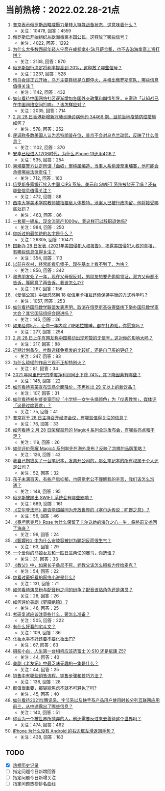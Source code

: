 # 当前热榜：2022.02.28-21点
1. [普京表示俄罗斯战略威慑力量转入特殊战备状态，这意味着什么？](https://www.zhihu.com/question/519072580)
    * 关注：10478, 回答：4559
2. [俄罗斯已开始组织从欧洲撤离本国公民，这释放了哪些信号？](https://www.zhihu.com/question/519133946)
    * 关注：4022, 回答：1292
3. [为什么大多数西部年轻人宁愿在成都拿4-5k月薪合租，也不去沿海拿高工资打拼？](https://www.zhihu.com/question/518898620)
    * 关注：2138, 回答：870
4. [俄罗斯银行决定将利率提高到 20%，这释放了哪些信号？](https://www.zhihu.com/question/519203414)
    * 关注：2237, 回答：528
5. [俄乌会谈正式开始，乌方主要目标是立即停火，并撤出俄罗斯军队，哪些信息值得关注？](https://www.zhihu.com/question/519209615)
    * 关注：1142, 回答：432
6. [如何看待中国网络社区逐渐增加各国外交政策和舆情引导，专家称「认知战已在中国网络空间打响」？该怎样应对？](https://www.zhihu.com/question/519160534)
    * 关注：2035, 回答：714
7. [2 月 28 日香港新增新冠肺炎确诊病例约 34466 例，目前当地疫情防控措施如何？](https://www.zhihu.com/question/519194176)
    * 关注：578, 回答：252
8. [民调称多数美国人认为若特朗普在位，普京不会对乌克兰动武，反映了什么信息？](https://www.zhihu.com/question/519094900)
    * 关注：1102, 回答：370
9. [安卓已经进入12GB时代，为什么iPhone 13还用4GB？](https://www.zhihu.com/question/518425194)
    * 关注：535, 回答：254
10. [柬埔寨警方认定所谓「血奴」案纯属编造，当事人系偷渡至柬埔寨，他可能会承担哪些法律责任？](https://www.zhihu.com/question/519247319)
    * 关注：712, 回答：160
11. [俄罗斯多家银行接入中国 CIPS 系统，美元和 SWIFT 系统被绕开了吗？还有哪些信息值得关注？](https://www.zhihu.com/question/519186716)
    * 关注：472, 回答：88
12. [西南大学美术学院教师被指猥亵人体模特，涉案人已被行政拘留，他将接受哪些处罚？](https://www.zhihu.com/question/519143975)
    * 关注：463, 回答：86
13. [一套房一辆车，现金流资产1000w，我这样可以辞职退休吗?](https://www.zhihu.com/question/514904775)
    * 关注：984, 回答：250
14. [你听过的最惊艳的名字是什么？](https://www.zhihu.com/question/265694919)
    * 关注：26305, 回答：10471
15. [国新办 28 日发表《2021年美国侵犯人权报告》，揭露美国侵犯人权的真相，有哪些信息值得关注？](https://www.zhihu.com/question/519206674)
    * 关注：354, 回答：113
16. [以前在农村，经常能看见傻子，现在基本上看不到了，为啥？](https://www.zhihu.com/question/367154728)
    * 关注：856, 回答：342
17. [和男朋友处了一年，现在父母很反对，男朋友想要先偷偷领证，双方父母都不告诉，等同意了再告诉，我该怎么办?](https://www.zhihu.com/question/518296977)
    * 关注：267, 回答：156
18. [《爱情公寓》中唐悠悠用 18 张信用卡相互还债保持平衡的方式科学吗？](https://www.zhihu.com/question/305943446)
    * 关注：1057, 回答：253
19. [如何看待国际数学联盟发表声明，取消在俄罗斯圣彼得堡线下举办国际数学家大会？其它国际组织会跟进吗？](https://www.zhihu.com/question/519053327)
    * 关注：145, 回答：26
20. [如果给你5万，让你一年内除了吃喝拉撒睡，都在打游戏，你愿意吗？](https://www.zhihu.com/question/518611719)
    * 关注：277, 回答：254
21. [2 月 28 日上午有网友称中国移动出现短暂的无信号，这对你的影响大吗？](https://www.zhihu.com/question/519170537)
    * 关注：217, 回答：88
22. [近期计划备孕，叶酸选择免费发的比较好，还是自己买的更好？](https://www.zhihu.com/question/508804943)
    * 关注：247, 回答：83
23. [为什么琼瑶的作品三观不正却特别火？](https://www.zhihu.com/question/61141105)
    * 关注：81, 回答：34
24. [2021 年阿里巴巴四季度净利润同比下降 74%，其下降因素有哪些？](https://www.zhihu.com/question/518616928)
    * 关注：145, 回答：22
25. [如何看待喜茶宣布饮品全面降价，不再推出 29 元以上的新饮品？](https://www.zhihu.com/question/518489907)
    * 关注：107, 回答：31
26. [如何看待郑州督查室回应「小学统一女生头绳颜色」为「仪表教育」，媒体评「这是过度要求」？](https://www.zhihu.com/question/519207333)
    * 关注：75, 回答：41
27. [普京将于 28 日主持召开经济会议，有哪些值得关注的信息？](https://www.zhihu.com/question/519243033)
    * 关注：76, 回答：33
28. [如何看待 2 月 28 日荣耀召开的 Magic4 系列全球发布会，有哪些亮点和不足？](https://www.zhihu.com/question/519238723)
    * 关注：119, 回答：26
29. [如何评价荣耀 Magic4 系列率先在海外发布？反映了怎样的品牌策略？](https://www.zhihu.com/question/519162050)
    * 关注：126, 回答：42
30. [我自己掏钱买了一台笔记本，发票开公司的，那么笔记本的所有权属于个人还是公司？](https://www.zhihu.com/question/506288529)
    * 关注：52, 回答：32
31. [孩子未满百天，有些产后抑郁，也感觉老公不理解我的辛苦，我们该怎么沟通？](https://www.zhihu.com/question/517587568)
    * 关注：148, 回答：95
32. [俄罗斯被踢出 SWIFT 系统会有哪些影响？](https://www.zhihu.com/question/518963895)
    * 关注：689, 回答：161
33. [《艾尔登法环》能否能超越同为开放世界的《塞尔达传说：旷野之息》？](https://www.zhihu.com/question/517596326)
    * 关注：56, 回答：46
34. [《泰坦尼克号》Rose 为什么保留了卡尔送她的海洋之心一生，临终前又抛回了海底？](https://www.zhihu.com/question/53501229)
    * 关注：99, 回答：24
35. [《甄嬛传》中为什么安陵容被封为鹂妃反而很生气？](https://www.zhihu.com/question/294012988)
    * 关注：63, 回答：29
36. [一个爱你的马娘女友和一匹日进两亿的赛马，你选谁？](https://www.zhihu.com/question/519145728)
    * 关注：31, 回答：33
37. [《教父》中，如果长子桑尼不死，老教父该怎么把权力传给麦克？](https://www.zhihu.com/question/436999333)
    * 关注：54, 回答：22
38. [你看过最好看的网络小说是什么?](https://www.zhihu.com/question/297064182)
    * 关注：131, 回答：71
39. [如何看待演员粉与配音粉之间的纷争？配音该贴角色还是演员？](https://www.zhihu.com/question/518990002)
    * 关注：28, 回答：26
40. [如何评价美剧《梦魇绝镇》？](https://www.zhihu.com/question/517609351)
    * 关注：46, 回答：25
41. [考研复试应该注意些什么，要怎么准备？](https://www.zhihu.com/question/482052495)
    * 关注：505, 回答：222
42. [有什么好看的宅斗文？](https://www.zhihu.com/question/333237535)
    * 关注：109, 回答：36
43. [化妆水平不好还要不要化妆出门?](https://www.zhihu.com/question/515291243)
    * 关注：67, 回答：63
44. [摄影小白，人生第一台相机应该选富士 X-S10 还是尼康 Z5?](https://www.zhihu.com/question/516267310)
    * 关注：44, 回答：40
45. [美剧《老友记》中最乏味无趣的一集是什么？](https://www.zhihu.com/question/473748283)
    * 关注：44, 回答：25
46. [销售中有哪些销售流程、销售步骤和技巧方法？](https://www.zhihu.com/question/53232695)
    * 关注：138, 回答：28
47. [颜值很重要，那容貌焦虑不就不可避免了吗?](https://www.zhihu.com/question/514774036)
    * 关注：45, 回答：40
48. [如何看待2021年腾讯系、字节系以及快手系产品用户使用时长分列互联网应用前三，从中透露出了哪些信息？](https://www.zhihu.com/question/519092337)
    * 关注：140, 回答：51
49. [你认为一个被世界所抛弃的人，他还需要反过来去善待这个世界吗？](https://www.zhihu.com/question/511880241)
    * 关注：474, 回答：462
50. [iPhone 为什么没有 Android 的右边框左滑返回手势？](https://www.zhihu.com/question/358536541)
    * 关注：438, 回答：183
## TODO
* [x] [热榜历史记录](hot_history/AllHot.md)
* [ ] 指定问题今日新增回答
* [ ] 指定问题今日新增关注
* [ ] 指定问题热榜排名曲线
